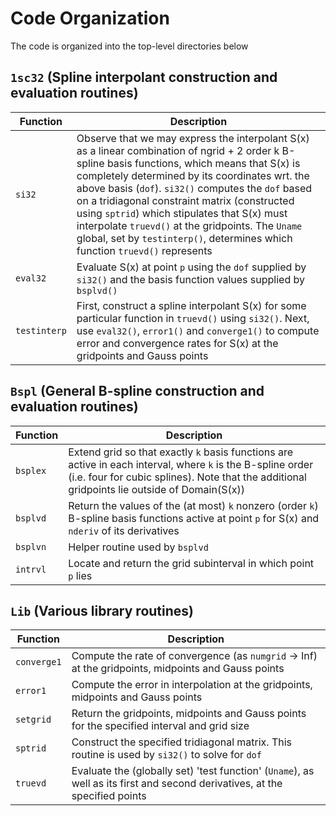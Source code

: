 # Code Organization
The code is organized into the top-level directories below

## `1sc32` (Spline interpolant construction and evaluation routines)
Function     | Description
-------------|------------
`si32`       | Observe that we may express the interpolant S(x) as a linear combination of ngrid + 2 order k B-spline basis functions, which means that S(x) is completely determined by its coordinates wrt. the above basis (`dof`). `si32()` computes the `dof` based on a tridiagonal constraint matrix (constructed using `sptrid`) which stipulates that S(x) must interpolate `truevd()` at the gridpoints. The `Uname` global, set by `testinterp()`, determines which function `truevd()` represents
`eval32`     | Evaluate S(x) at point `p` using the `dof` supplied by `si32()` and the basis function values supplied by `bsplvd()`
`testinterp` | First, construct a spline interpolant S(x) for some particular function in `truevd()` using `si32()`. Next, use `eval32()`, `error1()` and `converge1()` to compute error and convergence rates for S(x) at the gridpoints and Gauss points

## `Bspl` (General B-spline construction and evaluation routines)
Function | Description
---------|------------
`bsplex` | Extend grid so that exactly `k` basis functions are active in each interval, where `k` is the B-spline order (i.e. four for cubic splines). Note that the additional gridpoints lie outside of Domain(S(x))
`bsplvd` | Return the values of the (at most) `k` nonzero (order `k`) B-spline basis functions active at point `p` for S(x) and `nderiv` of its derivatives
`bsplvn` | Helper routine used by `bsplvd`
`intrvl` | Locate and return the grid subinterval in which point `p` lies

## `Lib` (Various library routines)
Function    | Description
------------|------------
`converge1` | Compute the rate of convergence (as `numgrid` -> Inf) at the gridpoints, midpoints and Gauss points
`error1`    | Compute the error in interpolation at the gridpoints, midpoints and Gauss points
`setgrid`   | Return the gridpoints, midpoints and Gauss points for the specified interval and grid size
`sptrid`    | Construct the specified tridiagonal matrix. This routine is used by `si32()` to solve for `dof`
`truevd`    | Evaluate the (globally set) 'test function' (`Uname`), as well as its first and second derivatives, at the specified points
